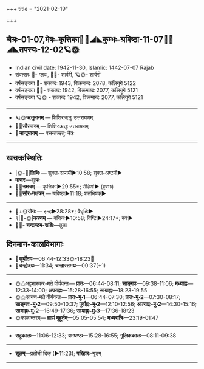 +++
title = "2021-02-19"

+++
## चैत्रः-01-07,मेषः-कृत्तिका🌛🌌◢◣कुम्भः-श्रविष्ठा-11-07🌌🌞◢◣तपस्यः-12-02🪐🌞
- Indian civil date: 1942-11-30, Islamic: 1442-07-07 Rajab
- संवत्सरः 🌛- प्लवः, 🌌🌞- शार्वरी, 🪐🌞- शार्वरी
- वर्षसङ्ख्या 🌛- शकाब्दः 1943, विक्रमाब्दः 2078, कलियुगे 5122
- वर्षसङ्ख्या 🌌🌞- शकाब्दः 1942, विक्रमाब्दः 2077, कलियुगे 5121
- वर्षसङ्ख्या 🪐🌞 - शकाब्दः 1942, विक्रमाब्दः 2077, कलियुगे 5121
___________________
- 🪐🌞**ऋतुमानम्** — शिशिरऋतुः उत्तरायणम्
- 🌌🌞**सौरमानम्** — शिशिरऋतुः उत्तरायणम्
- 🌛**चान्द्रमानम्** — वसन्तऋतुः चैत्रः
___________________


## खचक्रस्थितिः
- |🌞-🌛|**तिथिः** — शुक्ल-सप्तमी►10:58; शुक्ल-अष्टमी►  
- **वासरः**—शुक्रः  
- 🌌🌛**नक्षत्रम्** — कृत्तिका►29:55*; रोहिणी► (वृषभः)  
- 🌌🌞**सौर-नक्षत्रम्** — श्रविष्ठा►11:18; शतभिषक्►  
___________________
- 🌛+🌞**योगः** — इन्द्रः►28:28*; वैधृतिः►  
- २|🌛-🌞|**करणम्** — वणिजः►10:58; विष्टिः►24:17*; बवः►  
- 🌌🌛- **चन्द्राष्टम-राशिः**—तुला  


## दिनमान-कालविभागाः
- 🌅**सूर्योदयः**—06:44-12:33🌞️-18:23🌇  
- 🌛**चन्द्रोदयः**—11:34; **चन्द्रास्तमयः**—00:37(+1)  
___________________
- 🌞⚝भट्टभास्कर-मते वीर्यवन्तः— **प्रातः**—06:44-08:11; **साङ्गवः**—09:38-11:06; **मध्याह्नः**—12:33-14:00; **अपराह्णः**—15:28-16:55; **सायाह्नः**—18:23-19:55  
- 🌞⚝सायण-मते वीर्यवन्तः— **प्रातः-मु॰1**—06:44-07:30; **प्रातः-मु॰2**—07:30-08:17; **साङ्गवः-मु॰2**—09:50-10:37; **पूर्वाह्णः-मु॰2**—12:10-12:56; **अपराह्णः-मु॰2**—14:30-15:16; **सायाह्नः-मु॰2**—16:49-17:36; **सायाह्नः-मु॰3**—17:36-18:23  
- 🌞कालान्तरम्— **ब्राह्मं मुहूर्तम्**—05:05-05:54; **मध्यरात्रिः**—23:19-01:47  
___________________
- **राहुकालः**—11:06-12:33; **यमघण्टः**—15:28-16:55; **गुलिककालः**—08:11-09:38  
___________________
- **शूलम्**—प्रतीची दिक् (►11:23); **परिहारः**–गुडम्  
___________________
